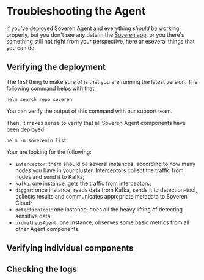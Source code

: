 # Troubleshooting the Agent

If you've deployed Soveren Agent and everything _should be_ working properly, but you don't see any data in the [Soveren app](https://app.soveren.io/), or you there's something still not right from your perspective, here ar eseveral things that you can do.

## Verifying the deployment

The first thing to make sure of is that you are running the latest version. The following command helps with that:

```shell
helm search repo soveren
````

You can verify the output of this command with our support team.

Then, it makes sense to verify that all Soveren Agent components have been deployed:

```shell
helm -n soverenio list
```

Your are looking for the following:

* `interceptor`: there should be several instances, according to how many nodes you have in your cluster. Interceptors collect the traffic from nodes and send it to Kafka;
* `kafka`: one instance, gets the traffic from interceptors;
* `digger`: once instance, reads data from Kafka, sends it to detection-tool, collects results and communicates appropriate metadata to Soveren Cloud;
* `detectionTool`: one instance, does all the heavy lifting of detecting sensitive data;
* `prometheusAgent`: one instance, observes some basic metrics from all other Agent components.


## Verifying individual components

## Checking the logs

